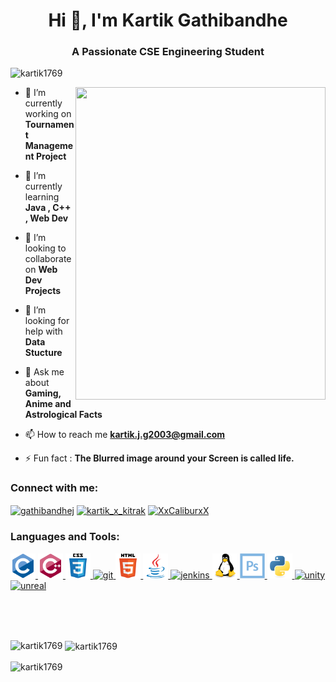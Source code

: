 <h1 align="center">Hi 👋, I'm Kartik Gathibandhe</h1>
<h3 align="center">A Passionate CSE Engineering Student</h3>

<p align="left"> <img src="https://komarev.com/ghpvc/?username=kartik1769&label=Profile%20views&color=0e75b6&style=flat" alt="kartik1769" /> </p>
<img src = "https://images.wallpapersden.com/image/download/sekiro-shadows-die-twice-art_a21ra2eUmZqaraWkpJRnZWltrWdsaGc.jpg" align ="right" width = "400px" height="500px">

- 🔭 I’m currently working on **Tournament Management Project**

- 🌱 I’m currently learning **Java , C++ , Web Dev**

- 👯 I’m looking to collaborate on **Web Dev Projects**

- 🤝 I’m looking for help with **Data Stucture**

- 💬 Ask me about **Gaming, Anime and Astrological Facts**

- 📫 How to reach me **kartik.j.g2003@gmail.com**

- ⚡ Fun fact : **The Blurred image around your Screen is called life.**

<h3 align="left">Connect with me:</h3>
<p align="left">
<a href="https://twitter.com/gathibandhej" target="blank"><img align="center" src="https://raw.githubusercontent.com/rahuldkjain/github-profile-readme-generator/master/src/images/icons/Social/twitter.svg" alt="gathibandhej" height="30" width="40" /></a>
<a href="https://instagram.com/kartik_x_kitrak" target="blank"><img align="center" src="https://raw.githubusercontent.com/rahuldkjain/github-profile-readme-generator/master/src/images/icons/Social/instagram.svg" alt="kartik_x_kitrak" height="30" width="40" /></a>
<a href="https://discord.gg/UjftCP38" target="blank"><img align="center" src="https://raw.githubusercontent.com/rahuldkjain/github-profile-readme-generator/master/src/images/icons/Social/discord.svg" alt="XxCaliburxX" height="30" width="40" /></a>
</p>

<h3 align="left">Languages and Tools:</h3>
<p align="left"> <a href="https://www.cprogramming.com/" target="_blank" rel="noreferrer"> <img src="https://raw.githubusercontent.com/devicons/devicon/master/icons/c/c-original.svg" alt="c" width="40" height="40"/> </a> <a href="https://www.w3schools.com/cpp/" target="_blank" rel="noreferrer"> <img src="https://raw.githubusercontent.com/devicons/devicon/master/icons/cplusplus/cplusplus-original.svg" alt="cplusplus" width="40" height="40"/> </a> <a href="https://www.w3schools.com/css/" target="_blank" rel="noreferrer"> <img src="https://raw.githubusercontent.com/devicons/devicon/master/icons/css3/css3-original-wordmark.svg" alt="css3" width="40" height="40"/> </a> <a href="https://git-scm.com/" target="_blank" rel="noreferrer"> <img src="https://www.vectorlogo.zone/logos/git-scm/git-scm-icon.svg" alt="git" width="40" height="40"/> </a> <a href="https://www.w3.org/html/" target="_blank" rel="noreferrer"> <img src="https://raw.githubusercontent.com/devicons/devicon/master/icons/html5/html5-original-wordmark.svg" alt="html5" width="40" height="40"/> </a> <a href="https://www.java.com" target="_blank" rel="noreferrer"> <img src="https://raw.githubusercontent.com/devicons/devicon/master/icons/java/java-original.svg" alt="java" width="40" height="40"/> </a> <a href="https://www.jenkins.io" target="_blank" rel="noreferrer"> <img src="https://www.vectorlogo.zone/logos/jenkins/jenkins-icon.svg" alt="jenkins" width="40" height="40"/> </a> <a href="https://www.linux.org/" target="_blank" rel="noreferrer"> <img src="https://raw.githubusercontent.com/devicons/devicon/master/icons/linux/linux-original.svg" alt="linux" width="40" height="40"/> </a> <a href="https://www.photoshop.com/en" target="_blank" rel="noreferrer"> <img src="https://raw.githubusercontent.com/devicons/devicon/master/icons/photoshop/photoshop-line.svg" alt="photoshop" width="40" height="40"/> </a> <a href="https://www.python.org" target="_blank" rel="noreferrer"> <img src="https://raw.githubusercontent.com/devicons/devicon/master/icons/python/python-original.svg" alt="python" width="40" height="40"/> </a> <a href="https://unity.com/" target="_blank" rel="noreferrer"> <img src="https://www.vectorlogo.zone/logos/unity3d/unity3d-icon.svg" alt="unity" width="40" height="40"/> </a> <a href="https://unrealengine.com/" target="_blank" rel="noreferrer"> <img src="https://raw.githubusercontent.com/kenangundogan/fontisto/036b7eca71aab1bef8e6a0518f7329f13ed62f6b/icons/svg/brand/unreal-engine.svg" alt="unreal" width="40" height="40"/> </a> </p>
<br>
<br>
<br>
<p><img align="left" src="https://github-readme-stats.vercel.app/api/top-langs?username=kartik1769&show_icons=true&locale=en&layout=compact" alt="kartik1769" /></p>

<p>&nbsp;<img align="center" src="https://github-readme-stats.vercel.app/api?username=kartik1769&show_icons=true&locale=en" alt="kartik1769" /></p>

<p><img align="center" src="https://github-readme-streak-stats.herokuapp.com/?user=kartik1769&" alt="kartik1769" /></p>
